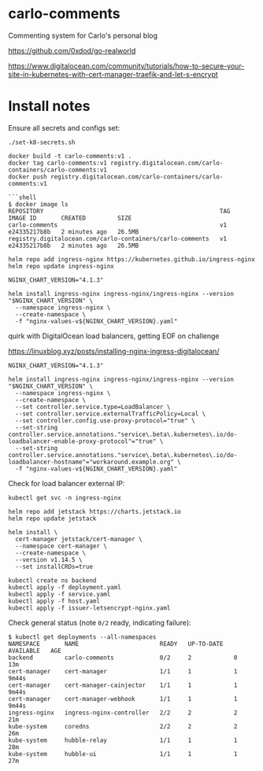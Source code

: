 # carlo-comments
Commenting system for Carlo's personal blog

https://github.com/0xdod/go-realworld

https://www.digitalocean.com/community/tutorials/how-to-secure-your-site-in-kubernetes-with-cert-manager-traefik-and-let-s-encrypt


# Install notes

Ensure all secrets and configs set:

```
./set-k8-secrets.sh
```

```shell
docker build -t carlo-comments:v1 .
docker tag carlo-comments:v1 registry.digitalocean.com/carlo-containers/carlo-comments:v1
docker push registry.digitalocean.com/carlo-containers/carlo-comments:v1

```shell
$ docker image ls
REPOSITORY                                                  TAG       IMAGE ID       CREATED         SIZE
carlo-comments                                              v1        e24335217b8b   2 minutes ago   26.5MB
registry.digitalocean.com/carlo-containers/carlo-comments   v1        e24335217b8b   2 minutes ago   26.5MB
```



```shell
helm repo add ingress-nginx https://kubernetes.github.io/ingress-nginx
helm repo update ingress-nginx

NGINX_CHART_VERSION="4.1.3"

helm install ingress-nginx ingress-nginx/ingress-nginx --version "$NGINX_CHART_VERSION" \
  --namespace ingress-nginx \
  --create-namespace \
  -f "nginx-values-v${NGINX_CHART_VERSION}.yaml"
```

quirk with DigitalOcean load balancers, getting EOF on challenge

https://linuxblog.xyz/posts/installing-nginx-ingress-digitalocean/

```shell
NGINX_CHART_VERSION="4.1.3"

helm install ingress-nginx ingress-nginx/ingress-nginx --version "$NGINX_CHART_VERSION" \
  --namespace ingress-nginx \
  --create-namespace \
  --set controller.service.type=LoadBalancer \
  --set controller.service.externalTrafficPolicy=Local \
  --set controller.config.use-proxy-protocol="true" \
  --set-string controller.service.annotations."service\.beta\.kubernetes\.io/do-loadbalancer-enable-proxy-protocol"="true" \
  --set-string controller.service.annotations."service\.beta\.kubernetes\.io/do-loadbalancer-hostname"="workaround.example.org" \
  -f "nginx-values-v${NGINX_CHART_VERSION}.yaml"

```












Check for load balancer external IP:

```shell
kubectl get svc -n ingress-nginx
```

```
helm repo add jetstack https://charts.jetstack.io
helm repo update jetstack

helm install \
  cert-manager jetstack/cert-manager \
  --namespace cert-manager \
  --create-namespace \
  --version v1.14.5 \
  --set installCRDs=true
```


```shell
kubectl create ns backend
kubectl apply -f deployment.yaml
kubectl apply -f service.yaml
kubectl apply -f host.yaml
kubectl apply -f issuer-letsencrypt-nginx.yaml

```

Check general status (note ``0/2`` ready, indicating failure):

```
$ kubectl get deployments --all-namespaces
NAMESPACE       NAME                       READY   UP-TO-DATE   AVAILABLE   AGE
backend         carlo-comments             0/2     2            0           13m
cert-manager    cert-manager               1/1     1            1           9m44s
cert-manager    cert-manager-cainjector    1/1     1            1           9m44s
cert-manager    cert-manager-webhook       1/1     1            1           9m44s
ingress-nginx   ingress-nginx-controller   2/2     2            2           21m
kube-system     coredns                    2/2     2            2           26m
kube-system     hubble-relay               1/1     1            1           28m
kube-system     hubble-ui                  1/1     1            1           27m
```